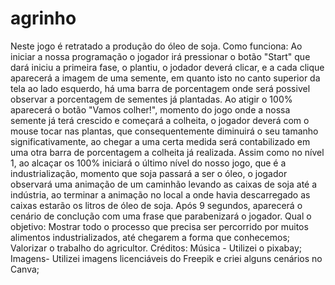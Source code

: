 # agrinho
Neste jogo é retratado a produção do óleo de soja.
Como funciona:
Ao iniciar a nossa programação o jogador irá pressionar o botão "Start" que dará iniciu a primeira fase, o plantiu, o jodador deverá clicar, e a cada clique aparecerá a imagem de uma semente, em quanto isto no canto superior da tela ao lado esquerdo, há uma barra de porcentagem onde será possivel observar a porcentagem de sementes já plantadas. Ao atigir o 100% aparecerá o botão "Vamos colher!", momento do jogo onde a nossa semente já terá crescido e começará a colheita, o jogador deverá com o mouse tocar nas plantas, que consequentemente diminuirá o seu tamanho significativamente, ao chegar a uma certa medida será contabilizado em uma otra barra de porcentagem a colheita já realizada. Assim como no nível 1, ao alcaçar os 100% iniciará o último nível do nosso jogo, que é a industrialização, momento que soja passará a ser o óleo, o jogador observará uma animação de um caminhão levando as caixas de soja até a indústria, ao terminar a animação no local a onde havia descarregado as caixas estarão os litros de óleo de soja. Após 9 segundos, aparecerá o cenário de conclução com uma frase que parabenizará o jogador.
Qual o objetivo:
Mostrar todo o processo que precisa ser percorrido por muitos alimentos industrializados, até chegarem a forma que conhecemos;
Valorizar o trabalho do agricultor.
Créditos:
 Música - Utilizei o pixabay;
 Imagens- Utilizei imagens licenciáveis do Freepik e criei alguns cenários no Canva;
